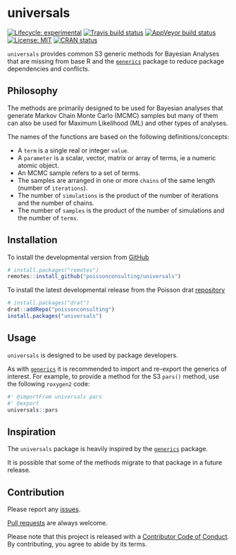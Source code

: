 
<!-- README.md is generated from README.Rmd. Please edit that file -->

# universals

<!-- badges: start -->

[![Lifecycle:
experimental](https://img.shields.io/badge/lifecycle-experimental-orange.svg)](https://www.tidyverse.org/lifecycle/#experimental)
[![Travis build
status](https://travis-ci.com/poissonconsulting/universals.svg?branch=master)](https://travis-ci.com/poissonconsulting/universals)
[![AppVeyor build
status](https://ci.appveyor.com/api/projects/status/github/poissonconsulting/universals?branch=master&svg=true)](https://ci.appveyor.com/project/poissonconsulting/universals)
[![License:
MIT](https://img.shields.io/badge/License-MIT-green.svg)](https://opensource.org/licenses/MIT)
[![CRAN
status](https://www.r-pkg.org/badges/version/universals)](https://cran.r-project.org/package=universals)
<!-- ![CRAN downloads](https://cranlogs.r-pkg.org/badges/universals) -->
<!-- badges: end -->

`universals` provides common S3 generic methods for Bayesian Analyses
that are missing from base R and the
[`generics`](https://github.com/r-lib/generics) package to reduce
package dependencies and conflicts.

## Philosophy

The methods are primarily designed to be used for Bayesian analyses that
generate Markov Chain Monte Carlo (MCMC) samples but many of them can
also be used for Maximum Likelihood (ML) and other types of analyses.

The names of the functions are based on the following
definitions/concepts:

  - A `term` is a single real or integer `value`.
  - A `parameter` is a scalar, vector, matrix or array of terms, ie a
    numeric atomic object.
  - An MCMC sample refers to a set of terms.
  - The samples are arranged in one or more `chains` of the same length
    (number of `iterations`).
  - The number of `simulations` is the product of the number of
    iterations and the number of chains.
  - The number of `samples` is the product of the number of simulations
    and the number of `terms`.

## Installation

<!-- To install the latest release from [CRAN](https://cran.r-project.org) -->

To install the developmental version from
[GitHub](https://github.com/poissonconsulting/universals)

``` r
# install.packages("remotes")
remotes::install_github("poissonconsulting/universals")
```

To install the latest developmental release from the Poisson drat
[repository](https://github.com/poissonconsulting/drat)

``` r
# install.packages("drat")
drat::addRepo("poissonconsulting")
install.packages("universals")
```

## Usage

`universals` is designed to be used by package developers.

As with [`generics`](https://github.com/r-lib/generics) it is
recommended to import and re-export the generics of interest. For
example, to provide a method for the S3 `pars()` method, use the
following `roxygen2` code:

``` r
#' @importFrom universals pars
#' @export
universals::pars
```

## Inspiration

The `universals` package is heavily inspired by the
[`generics`](https://github.com/r-lib/generics) package.

It is possible that some of the methods migrate to that package in a
future release.

## Contribution

Please report any
[issues](https://github.com/poissonconsulting/universals/issues).

[Pull requests](https://github.com/poissonconsulting/universals/pulls)
are always welcome.

Please note that this project is released with a [Contributor Code of
Conduct](https://github.com/poissonconsulting/universals/blob/master/CODE_OF_CONDUCT.md).
By contributing, you agree to abide by its terms.
